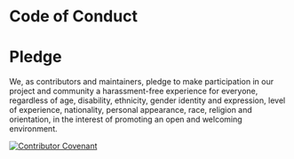 # Code of Conduct

# Pledge
We, as contributors and maintainers, pledge to make participation in our project and community a harassment-free experience for everyone, regardless of age, disability, ethnicity, gender identity and expression, level of experience, nationality, personal appearance, race, religion and orientation, in the interest of promoting an open and welcoming environment.

[![Contributor Covenant](https://img.shields.io/badge/Contributor%20Covenant-2.1-4baaaa.svg)](code_of_conduct.md)
